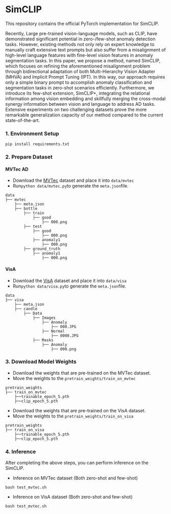 # SimCLIP
This repository contains the official PyTorch implementation for SimCLIP.

Recently, Large pre-trained vision-language models, such as CLIP, have demonstrated significant potential in zero-/few-shot anomaly detection tasks.
However, existing methods not only rely on expert knowledge to manually craft extensive text prompts but also suffer from a misalignment of high-level language features with fine-level vision features in anomaly segmentation tasks. In this paper, we propose a method, named SimCLIP, which focuses on refining the aforementioned misalignment problem through bidirectional adaptation of both Multi-Hierarchy Vision Adapter (MHVA) and Implicit Prompt Tuning (IPT). In this way, our approach requires only a simple binary prompt to accomplish anomaly classification and segmentation tasks in zero-shot scenarios efficiently. Furthermore, we introduce its few-shot extension, SimCLIP+, integrating the relational information among vision embedding and skillfully merging the cross-modal synergy information between vision and language to address AD tasks. Extensive experiments on two challenging datasets prove the more remarkable generalization capacity of our method compared to the current state-of-the-art.
### 1. Environment Setup ###
```
pip install requirements.txt
```
### 2. Prepare Dataset ###
#### MVTec AD 
* Download the [MVTec](https://www.mvtec.com/company/research/datasets/mvtec-ad) dataset and place it into  ```data/mvtec```
* Run```python data/mvtec.py```to generate the ```meta.json```file.
```
data
├── mvtec
    ├── meta.json
    ├── bottle
        ├── train
            ├── good
                ├── 000.png
        ├── test
            ├── good
                ├── 000.png
            ├── anomaly1
                ├── 000.png
        ├── ground_truth
            ├── anomaly1
                ├── 000.png
```
#### VisA 
* Download the [VisA](https://amazon-visual-anomaly.s3.us-west-2.amazonaws.com/VisA_20220922.tar) dataset and place it into  ```data/visa```
* Run```python data/visa.py```to generate the ```meta.json```file.
```
data
├── visa
    ├── meta.json
    ├── candle
        ├── Data
            ├── Images
                ├── Anomaly
                    ├── 000.JPG
                ├── Normal
                    ├── 0000.JPG
            ├── Masks
                ├── Anomaly
                    ├── 000.png
```

### 3. Download Model Weights ###
* Download the weights that are pre-trained on the MVTec dataset.
* Move the weights to the ```pretrain_weights/train_on_mvtec```
```
pretrain_weights
├── train_on_mvtec
    ├──trainable_epoch_5.pth
    ├──clip_epoch_5.pth
```
* Download the weights that are pre-trained on the VisA dataset.
* Move the weights to the ```pretrain_weights/train_on_visa```
```
pretrain_weights
├── train_on_visa
    ├──trainable_epoch_5.pth
    ├──clip_epoch_5.pth
```
### 4. Inference ###
After completing the above steps, you can perform inference on the SimCLIP.
* Inference on MVTec dataset (Both zero-shot and few-shot)
```
bash test_mvtec.sh
```


* Inference on VisA dataset (Both zero-shot and few-shot)
```
bash test_mvtec.sh
```




